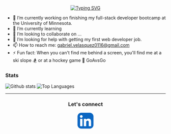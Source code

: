 <div align=center>
    <a href="https://git.io/typing-svg"><img src="https://readme-typing-svg.herokuapp.com?font=Fira+Code&duration=5000&pause=500&color=0099ff&center=true&vCenter=true&width=500&lines=Hi!+I'm+Gabe;Mobile+first+builds;User+friendly+UI" alt="Typing SVG" /></a>
</div>

- 🔭 I’m currently working on finishing my full-stack developer bootcamp at the University of Minnesota.
- 🌱 I’m currently learning 
- 👯 I’m looking to collaborate on ...
- 🤔 I’m looking for help with getting my first web developer job. 
- 📫 How to reach me: gabriel.velasquez0116@gmail.com
- ⚡ Fun fact: When you can't find me behind a screen, you'll find me at a ski slope 🏂 or at a hockey game 🏒 GoAvsGo


### Stats
![Github stats](https://github-readme-stats.vercel.app/api?username=gabe-velasquez&count_private=true)
![Top Languages](https://github-readme-stats-anuraghazra1.vercel.app/api/top-langs/?username=gabe-velasquez&theme=dark&hide_border=false&no-bg=true&no-frame=true&langs_count=10)

---
<h3 align="center">Let's connect</h3>
<p align="center">
<a href="https://www.linkedin.com/in/gabriel-velasquez-/" target="blank"><img align="center" src="https://github.com/tandpfun/skill-icons/blob/main/icons/LinkedIn.svg" alt="gabe-velasquez" height="50" width="50" /></a>

